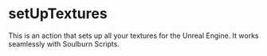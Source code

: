 # setUpTextures
This is an action that sets up all your textures for the Unreal Engine. It works seamlessly with Soulburn Scripts.
